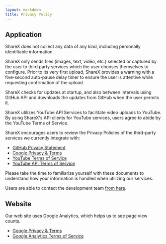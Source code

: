 ```yaml
---
layout: markdown
title: Privacy Policy
---
```


## Application

ShareX does not collect any data of any kind, including personally identifiable information. 

ShareX only sends files (images, text, video, etc.) selected or captured by the user to third party services which the user chooses themselves to configure. Prior to its very first upload, ShareX provides a warning with a five-second auto-pause delay timer to ensure the user is attentive while requesting confirmation of the upload.

ShareX checks for updates at startup, and also between intervals using GitHub API and downloads the updates from GitHub when the user permits it.

ShareX utilizes YouTube API Services to facilitate video uploads to YouTube. By using ShareX's API clients for YouTube services, users agree to abide by the YouTube Terms of Service.

ShareX encourages users to review the Privacy Policies of the third-party services we currently integrate with:

* [GitHub Privacy Statement](https://docs.github.com/en/github/site-policy/github-privacy-statement)
* [Google Privacy & Terms](https://policies.google.com/privacy)
* [YouTube Terms of Service](https://www.youtube.com/t/terms/)
* [YouTube API Terms of Service](https://developers.google.com/youtube/terms/api-services-terms-of-service)

Please take the time to familiarize yourself with these documents to understand how your information is handled when utilizing our services.

Users are able to contact the development team [from here](https://github.com/ShareX/ShareX/issues).

## Website

Our web site uses Google Analytics, which helps us to see page view counts.

* [Google Privacy & Terms](https://policies.google.com/privacy)
* [Google Analytics Terms of Service](https://marketingplatform.google.com/about/analytics/terms/us/)